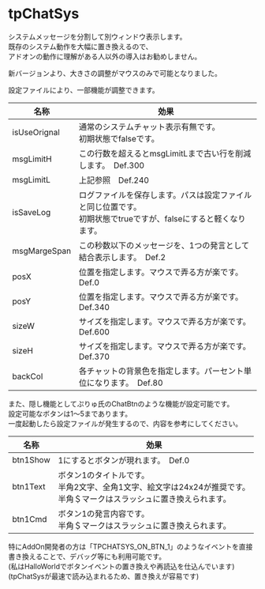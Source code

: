 # tpChatSys
システムメッセージを分割して別ウィンドウ表示します。  
既存のシステム動作を大幅に置き換えるので、  
アドオンの動作に理解がある人以外の導入はお勧めしません。

新バージョンより、大きさの調整がマウスのみで可能となりました。

設定ファイルにより、一部機能が調整できます。

| 名称 | 効果 |
| ---- | ---- |
| isUseOrignal	 | 通常のシステムチャット表示有無です。<br>初期状態でfalseです。	 |
| msgLimitH	 | この行数を超えるとmsgLimitLまで古い行を削減します。　Def.300	 |
| msgLimitL	 | 上記参照　Def.240	 |
| isSaveLog	 | ログファイルを保存します。パスは設定ファイルと同じ位置です。<br>初期状態でtrueですが、falseにすると軽くなります。	 |
| msgMargeSpan	 | この秒数以下のメッセージを、1つの発言として結合表示します。　Def.2	 |
| posX	 | 位置を指定します。マウスで弄る方が楽です。　Def.0	 |
| posY	 | 位置を指定します。マウスで弄る方が楽です。　Def.340	 |
| sizeW	 | サイズを指定します。マウスで弄る方が楽です。　Def.600	 |
| sizeH	 | サイズを指定します。マウスで弄る方が楽です。　Def.370	 |
| backCol	 | 各チャットの背景色を指定します。パーセント単位になります。　Def.80	 |



また、隠し機能としてぷりゅ氏のChatBtnのような機能が設定可能です。  
設定可能なボタンは1～5まであります。  
一度起動したら設定ファイルが発生するので、内容を参考にしてください。

| 名称 | 効果 |
| ---- | ---- |
| btn1Show	 | 1にするとボタンが現れます。　Def.0	 |
| btn1Text	 | ボタン1のタイトルです。<br>半角2文字、全角1文字、絵文字は24x24が推奨です。<br>半角＄マークはスラッシュに置き換えられます。	 |
| btn1Cmd	 | ボタン1の発言内容です。<br>半角＄マークはスラッシュに置き換えられます。	 |

特にAddOn開発者の方は「TPCHATSYS_ON_BTN_1」のようなイベントを直接書き換えることで、デバッグ等にも利用可能です。  
(私はHalloWorldでボタンイベントの置き換えや再読込を仕込んでいます)  
(tpChatSysが最速で読み込まれるため、置き換えが容易です)



